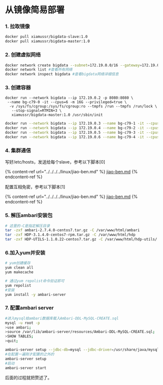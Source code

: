 # 从镜像简易部署

### 1. 拉取镜像

```sh
docker pull xiamussr/bigdata-slave:1.0
docker pull xiamussr/bigdata-master:1.0
```

### 2. 创建虚拟网络

```sh
docker network create bigdata --subnet=172.19.0.0/16 --gateway=172.19.0.1
docker network list #查看所有网络
docker network inspect bigdata #查看bigdata网络详细信息
```

### 3. 创建容器

```
docker run --network bigdata --ip 172.19.0.2 -p 8080:8080 \
 --name bg-c79-0 -it --cpus=6 -m 16G --privileged=true \
  -v /sys/fs/cgroup:/sys/fs/cgroup:ro --tmpfs /run --tmpfs /run/lock \
   --stop-signal=RTMIN+3 \
   xiamussr/bigdata-master:1.0 /usr/sbin/init
```

```sh
docker run --network bigdata --ip 172.19.0.3 --name bg-c79-1 -it --cpus=4 -m 12G --privileged=true -v /sys/fs/cgroup:/sys/fs/cgroup:ro --tmpfs /run --tmpfs /run/lock --stop-signal=RTMIN+3 xiamussr/bigdata-slave:1.0 /usr/sbin/init
docker run --network bigdata --ip 172.19.0.4 --name bg-c79-2 -it --cpus=4 -m 12G --privileged=true -v /sys/fs/cgroup:/sys/fs/cgroup:ro --tmpfs /run --tmpfs /run/lock --stop-signal=RTMIN+3 xiamussr/bigdata-slave:1.0 /usr/sbin/init
docker run --network bigdata --ip 172.19.0.5 --name bg-c79-3 -it --cpus=4 -m 12G --privileged=true -v /sys/fs/cgroup:/sys/fs/cgroup:ro --tmpfs /run --tmpfs /run/lock --stop-signal=RTMIN+3 xiamussr/bigdata-slave:1.0 /usr/sbin/init
docker run --network bigdata --ip 172.19.0.6 --name bg-c79-4 -it --cpus=4 -m 12G --privileged=true -v /sys/fs/cgroup:/sys/fs/cgroup:ro --tmpfs /run --tmpfs /run/lock --stop-signal=RTMIN+3 xiamussr/bigdata-slave:1.0 /usr/sbin/init
```

### 4. 集群通信

写好/etc/hosts，发送给每个slave，参考以下脚本\[0]

{% content-ref url="../../../../linux/jiao-ben.md" %}
[jiao-ben.md](../../../../linux/jiao-ben.md)
{% endcontent-ref %}

配置互相免密，参考以下脚本\[1]

{% content-ref url="../../../../linux/jiao-ben.md" %}
[jiao-ben.md](../../../../linux/jiao-ben.md)
{% endcontent-ref %}

### 5. 解压ambari安装包

```sh
# 这里的-C是指定解压目录
tar -zxf ambari-2.7.4.0-centos7.tar.gz -C /var/www/html/ambari 
tar -zxf HDP-3.1.4.0-centos7-rpm.tar.gz -C /var/www/html/hdp
tar -zxf HDP-UTILS-1.1.0.22-centos7.tar.gz -C /var/www/html/hdp-utils/
```

### 6.加入yum并安装

```sh
# yum创建缓存
yum clean all
yum makecache

# 通过yum repolist命令验证即可
yum repolist
#安装
yum install -y ambari-server
```

### 7. 配置ambari server

```sh
#进入mysql给ambari数据库载入Ambari-DDL-MySQL-CREATE.sql
mysql -u root -p
>use ambari;
>source /var/lib/ambari-server/resources/Ambari-DDL-MySQL-CREATE.sql;
>SHOW TABLES;
>quit;

ambari-server setup --jdbc-db=mysql --jdbc-driver=/usr/share/java/mysql-connector-java.jar
#在配置一遍刚才配置的之外的
ambari-server setup
#启动
ambari-server start
```

后面的过程就把赘述了。

